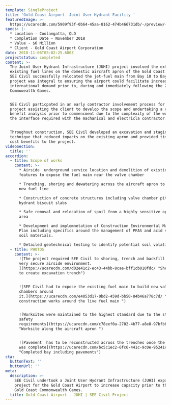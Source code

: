 ```yaml
---
template: SingleProject
title: 'Gold Coast Airport  Joint User Hydrant Facility '
featuredImage: >-
  https://ucarecdn.com/5909f93f-0b64-45aa-8162-474b466731db/-/preview/-/enhance/50/
specs: |-
  * Location - Coolangatta, QLD
  * Completion Date - November 2018 
  * Value - $6 Million
  * Client - Gold Coast Airport Corporation
date: 2018-11-06T05:02:25.680Z
projectstatus: completed
content: >-
  The Joint User Hydrant Infrastructure (JUHI) project involved the extension of
  existing fuel lines on the domestic aircraft apron of the Gold Coast Airport.
  SEE Civil successfully relocated the jet-fuel main from Bay 10 to Bay 7. This
  project was integral to ensuring the airport could facilitate increased
  international demand prior to, during and immediately following the 2018
  Commowealth Games. 


  SEE Civil particpated in an early contractor involvement process for the
  project assisting the client to develop the scope and undertaking a cost
  benefit analysis prior to commencment due to the complexity of the works and
  the interface required with the machanical and electricla contractor. 


  Throughout construction, SEE Civil developed an excavation and staging
  technique that reduced impacts on the existing apron and provided time and
  cost benefits to the project.
videoSection:
  title: ''
accordion:
  - title: Scope of works
    content: >-
      * Airside  underground service location and demolition of existing service
      features to expose the fuel main near the valve chamber

      * Trenching, shoring and dewatering across the aircraft apron to construct
      new fuel line 

      * Construction of concrete structures including valve chamber pits and
      hydrant biscuit slabs

      * Safe removal and relocation of spoil from a highly sensitive operational
      area

      * Development and implemnetation of Construction Environmental Management
      Plan including specifics around the management of PFAS and acid sulfate
      soil materials. 

      * Detailed geotechnical testing to identify potential soil volatilities
  - title: PHOTOS
    content: >-
      ![The project required SEE Civil to shoring, trench and backfill within a
      very secure airside environment.
      ](https://ucarecdn.com/d02e41c2-ec43-44bb-8cae-bff1cb010fdc/ "Sheetpiling
      to create excavation trench")


      ![SEE Civil had to expose the existing fuel main to build new valve
      chambers around
      it.](https://ucarecdn.com/e4053d17-0bd2-459d-bb50-84b46a778c7d/ "Complex
      construction works around the live fuel main ")


      ![Worksites were maintained to the highest standard due to the strict
      safety
      requirements](https://ucarecdn.com/c78eef0a-2702-4b77-a8e8-97bfbb21cef5/
      "Worksite along the aircraft apron ")


      ![Pavement  has to be reconstructed across the trenches once the new main
      was complete](https://ucarecdn.com/bc5c1ec2-6fc6-441c-9c0e-95241c0e681f/
      "Completed bay including pavements")
cta:
  buttonText: ''
  buttonUrl: ''
meta:
  description: >-
    SEE Civil undertook a Joint User Hydrant Infrastructure (JUHI) expansion
    project for the Gold Coast Airport to increase capacity prior to the 2018
    Gold Coast Commonwealth Games. 
  title: Gold Coast Airport - JUHI | SEE Civil Project
---
```


